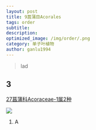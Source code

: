 ```yaml
---
layout: post
title: 9菖蒲目Acorales
tags: order    
subtitle: 
description: 
optimized_image: /img/order/.png
category: 单子叶植物
author: ganlu1994  
---
```


> lad

## 3

[27菖蒲科Acoraceae-1属2种](https://ganlu1994.github.io/27菖蒲科Acoraceae/)

![](/img/phylo/.png)

1. A